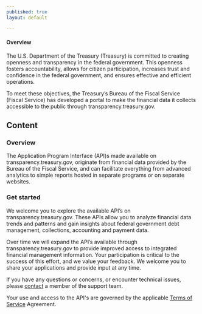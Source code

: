 ```yaml
---
published: true
layout: default

---
```

#### Overview

The U.S. Department of the Treasury (Treasury) is committed to creating openness and transparency in the federal government. This openness fosters accountability, allows for citizen participation, increases trust and confidence in the federal government, and ensures effective and efficient operations.

To meet these objectives, the Treasury’s Bureau of the Fiscal Service (Fiscal Service) has developed a portal to make the financial data it collects accessible to the public through transparency.treasury.gov.



##  Content

###  Overview

The Application Program Interface (API)s made available on transparency.treasury.gov, originate from financial data provided by the Bureau of the Fiscal Service, and can facilitate everything from advanced analytics to simple reports hosted in separate programs or on separate websites.


###  Get started

We welcome you to explore the available API’s on transparency.treasury.gov. These APIs allow you to analyze financial data trends and patterns and gain insights about federal government debt management, collections, accounting and payment data.

Over time we will expand the API’s available through transparency.treasury.gov to provide improved access to integrated financial management information. Your participation is critical to the success of this effort, and we value your feedback.  We welcome you to share your applications and provide input at any time.

If you have any questions or concerns, or encounter technical issues, please [contact](contact.html) a member of the support team.

Your use and access to the API's are governed by the applicable [Terms of Service](terms.html) Agreement.


<body id="overview"></body>

